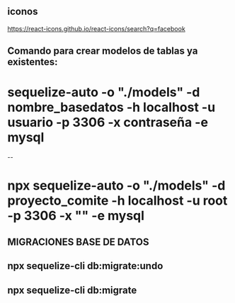 ## iconos 
https://react-icons.github.io/react-icons/search?q=facebook

## Comando para crear modelos de tablas ya existentes:
<h1>sequelize-auto -o "./models" -d nombre_basedatos -h localhost -u usuario -p 3306 -x contraseña -e mysql</h1>
--
<h1>npx sequelize-auto -o "./models" -d proyecto_comite -h localhost -u root -p 3306 -x "" -e mysql</h1>


## MIGRACIONES BASE DE DATOS
<h2>npx sequelize-cli db:migrate:undo</h2>
<h2>npx sequelize-cli db:migrate</h2>

